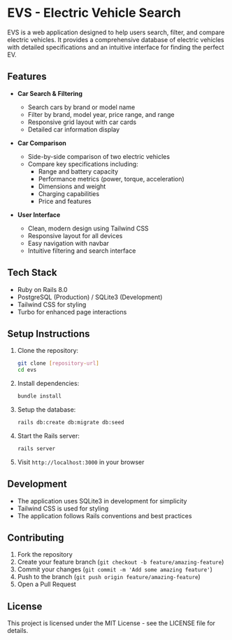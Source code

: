 # EVS - Electric Vehicle Search

EVS is a web application designed to help users search, filter, and compare electric vehicles. It provides a comprehensive database of electric vehicles with detailed specifications and an intuitive interface for finding the perfect EV.

## Features

- **Car Search & Filtering**
  - Search cars by brand or model name
  - Filter by brand, model year, price range, and range
  - Responsive grid layout with car cards
  - Detailed car information display

- **Car Comparison**
  - Side-by-side comparison of two electric vehicles
  - Compare key specifications including:
    - Range and battery capacity
    - Performance metrics (power, torque, acceleration)
    - Dimensions and weight
    - Charging capabilities
    - Price and features

- **User Interface**
  - Clean, modern design using Tailwind CSS
  - Responsive layout for all devices
  - Easy navigation with navbar
  - Intuitive filtering and search interface

## Tech Stack

- Ruby on Rails 8.0
- PostgreSQL (Production) / SQLite3 (Development)
- Tailwind CSS for styling
- Turbo for enhanced page interactions

## Setup Instructions

1. Clone the repository:
   ```bash
   git clone [repository-url]
   cd evs
   ```

2. Install dependencies:
   ```bash
   bundle install
   ```

3. Setup the database:
   ```bash
   rails db:create db:migrate db:seed
   ```

4. Start the Rails server:
   ```bash
   rails server
   ```

5. Visit `http://localhost:3000` in your browser

## Development

- The application uses SQLite3 in development for simplicity
- Tailwind CSS is used for styling
- The application follows Rails conventions and best practices

## Contributing

1. Fork the repository
2. Create your feature branch (`git checkout -b feature/amazing-feature`)
3. Commit your changes (`git commit -m 'Add some amazing feature'`)
4. Push to the branch (`git push origin feature/amazing-feature`)
5. Open a Pull Request

## License

This project is licensed under the MIT License - see the LICENSE file for details.
